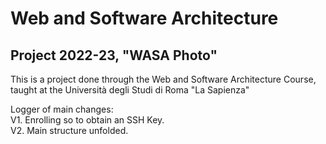 # Web and Software Architecture 
## Project 2022-23, "WASA Photo"

This is a project done through the Web and Software Architecture Course, 
taught at the Università degli Studi di Roma "La Sapienza"


Logger of main changes:\
V1. Enrolling so to obtain an SSH Key.\
V2. Main structure unfolded.
